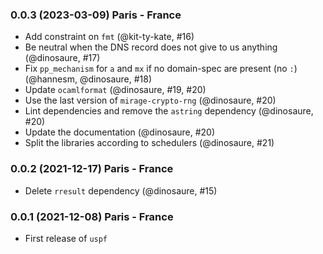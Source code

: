 ### 0.0.3 (2023-03-09) Paris - France

- Add constraint on `fmt` (@kit-ty-kate, #16)
- Be neutral when the DNS record does not give to us anything (@dinosaure, #17)
- Fix `pp_mechanism` for `a` and `mx` if no domain-spec are present (no `:`)
  (@hannesm, @dinosaure, #18)
- Update `ocamlformat` (@dinosaure, #19, #20)
- Use the last version of `mirage-crypto-rng` (@dinosaure, #20)
- Lint dependencies and remove the `astring` dependency (@dinosaure, #20)
- Update the documentation (@dinosaure, #20)
- Split the libraries according to schedulers (@dinosaure, #21)

### 0.0.2 (2021-12-17) Paris - France

- Delete `rresult` dependency (@dinosaure, #15)

### 0.0.1 (2021-12-08) Paris - France

- First release of `uspf`

